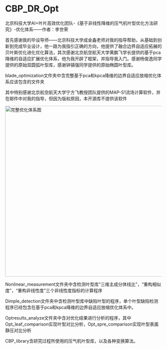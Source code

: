 # CBP_DR_Opt
北京科技大学AI+叶片高效优化团队-《基于非线性降维的压气机叶型优化方法研究》-优化体系——作者：李世荣

首先感谢我的毕设导师——北京科技大学成金鑫老师对我的指导帮助，从基础到创新到完成毕业设计，他一路为我指引正确的方向，他提供了融合边界自适应拓展的贝叶斯优化进化优化算法，其次感谢北京航空航天大学黄鹏飞学长提供的基于pca降维的自适应扩展优化体系，他为我开辟了框架，并指导我入门。感谢杨俊逸同学提供的原始双圆弧叶型库，感谢钟镇强同学提供的原始椭圆叶型库。

blade_optimization文件夹中含完整基于pca和kpca降维的边界自适应放缩优化体系应该包含的文件夹

其中特别感谢北京航空航天大学宁方飞教授团队提供的MAP-S1流场计算软件，并在邮件中对我的指导，但因为版权原因，本开源库不提供该软件

<img width="548" alt="完整优化体系图" src="https://github.com/user-attachments/assets/a627de68-4a94-470e-b380-fc2307786457" />

Nonlinear_measurement文件夹中含检测叶型库“三维主成分体线比”，“重构相似度”，“重构非线性度”三个非线性度指标的计算程序

Dimple_detection文件夹中含检测叶型库中缺陷叶型的程序，单个叶型缺陷检测程序已经包含在基于pca和kpca降维的边界自适应放缩优化体系中。

Optresults_analyze文件夹中含对优化结果进行分析的程序，其中Opt_leaf_comparison实现叶型对比分析，Opt_spre_comparison实现叶型表面静压对比分析

CBP_library含研究过程所使用的压气机叶型库，以及各种变换算法。

